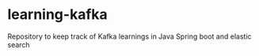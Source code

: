 # learning-kafka
Repository to keep track of Kafka learnings in Java Spring boot and elastic search
